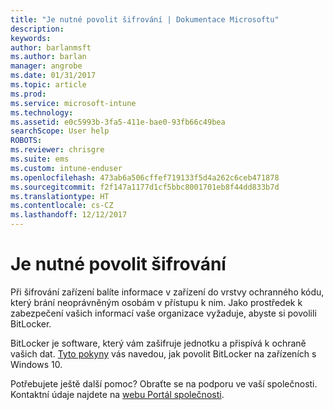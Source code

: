 ```yaml
---
title: "Je nutné povolit šifrování | Dokumentace Microsoftu"
description: 
keywords: 
author: barlanmsft
ms.author: barlan
manager: angrobe
ms.date: 01/31/2017
ms.topic: article
ms.prod: 
ms.service: microsoft-intune
ms.technology: 
ms.assetid: e0c5993b-3fa5-411e-bae0-93fb66c49bea
searchScope: User help
ROBOTS: 
ms.reviewer: chrisgre
ms.suite: ems
ms.custom: intune-enduser
ms.openlocfilehash: 473ab6a506cffef719133f5d4a262c6ceb471878
ms.sourcegitcommit: f2f147a1177d1cf5bbc8001701eb8f44dd833b7d
ms.translationtype: HT
ms.contentlocale: cs-CZ
ms.lasthandoff: 12/12/2017
---
```

# <a name="you-need-to-enable-encryption"></a>Je nutné povolit šifrování

Při šifrování zařízení balíte informace v zařízení do vrstvy ochranného kódu, který brání neoprávněným osobám v přístupu k nim. Jako prostředek k zabezpečení vašich informací vaše organizace vyžaduje, abyste si povolili BitLocker.

BitLocker je software, který vám zašifruje jednotku a přispívá k ochraně vašich dat. [Tyto pokyny](https://gallery.technet.microsoft.com/How-to-turn-on-BitLocker-34294d3d) vás navedou, jak povolit BitLocker na zařízeních s Windows 10.

Potřebujete ještě další pomoc? Obraťte se na podporu ve vaší společnosti. Kontaktní údaje najdete na [webu Portál společnosti](https://portal.manage.microsoft.com#HelpDeskDialog).

